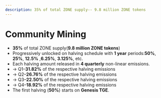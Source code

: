 ```yaml
---
description: 35% of total ZONE supply-- 9.8 million ZONE tokens
---
```


# Community Mining

* **35%** of total ZONE supply\(**9.8 million ZONE tokens**\)
* Progressively unlocked on halving schedule with **1 year** periods:**50%**, **25%**, **12.5%** ,**6.25%**, **3.125%**, etc. 
* Each halving amount released in **4 quarterly** non-linear emissions. 
* → Q1–**31.82%** of the respective halving emissions 
* → Q2–**26.76%** of the respective halving emissions 
* → Q3–**22.50%** of the respective halving emissions 
* → Q4–**18.92%** of the respective halving emissions 
* The first halving \(**50%**\) starts on **Genesis TGE**. 





